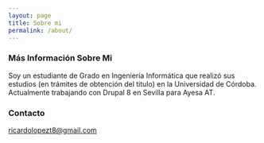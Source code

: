 ```yaml
---
layout: page
title: Sobre mi
permalink: /about/
---
```


### Más Información Sobre Mi

Soy un estudiante de Grado en Ingeniería Informática que realizó sus estudios (en trámites de obtención del titulo) en la Universidad de Córdoba.
Actualmente trabajando con Drupal 8 en Sevilla para Ayesa AT.

### Contacto

[ricardolopezt8@gmail.com](mailto:ricardolopezt8@gmail.com)
